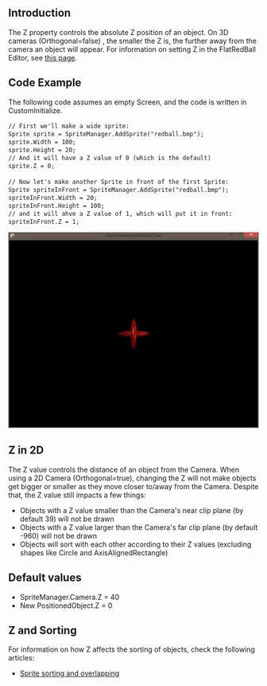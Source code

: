 ## Introduction

The Z property controls the absolute Z position of an object. On 3D cameras (Orthogonal=false) , the smaller the Z is, the further away from the camera an object will appear. For information on setting Z in the FlatRedBall Editor, see [this page](/documentation/tools/glue-reference/objects/glue-reference-z.md "Glue:Reference:Objects:Z").

## Code Example

The following code assumes an empty Screen, and the code is written in CustomInitialize.

    // First we'll make a wide sprite:
    Sprite sprite = SpriteManager.AddSprite("redball.bmp");
    sprite.Width = 100;
    sprite.Height = 20;
    // And it will have a Z value of 0 (which is the default)
    sprite.Z = 0;

    // Now let's make another Sprite in front of the first Sprite:
    Sprite spriteInFront = SpriteManager.AddSprite("redball.bmp");
    spriteInFront.Width = 20;
    spriteInFront.Height = 100;
    // and it will ahve a Z value of 1, which will put it in front:
    spriteInFront.Z = 1;

![SpriteZ.PNG](/media/migrated_media-SpriteZ.PNG)

## Z in 2D

The Z value controls the distance of an object from the Camera. When using a 2D Camera (Orthogonal=true), changing the Z will not make objects get bigger or smaller as they move closer to/away from the Camera. Despite that, the Z value still impacts a few things:

-   Objects with a Z value smaller than the Camera's near clip plane (by default 39) will not be drawn
-   Objects with a Z value larger than the Camera's far clip plane (by default -960) will not be drawn
-   Objects will sort with each other according to their Z values (excluding shapes like Circle and AxisAlignedRectangle)

## Default values

-   SpriteManager.Camera.Z = 40
-   New PositionedObject.Z = 0

## Z and Sorting

For information on how Z affects the sorting of objects, check the following articles:

-   [Sprite sorting and overlapping](/frb/docs/index.php?title=FlatRedBall.Sprite:Sorting_and_Overlapping#Setting_Z_Value "FlatRedBall.Sprite:Sorting and Overlapping")
